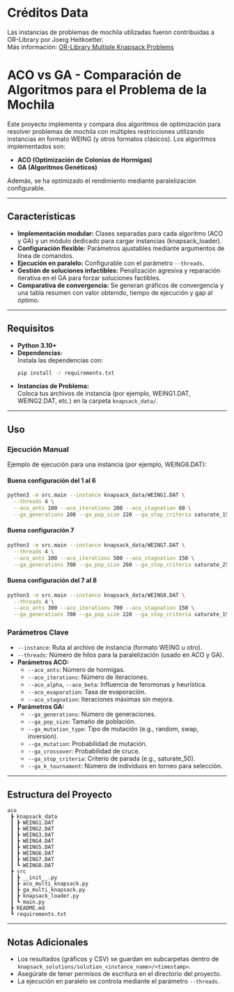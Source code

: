 # Créditos Data  
Las instancias de problemas de mochila utilizadas fueron contribuidas a OR-Library por Joerg Heitkoetter.  
Más información: [OR-Library Multiple Knapsack Problems](https://people.brunel.ac.uk/~mastjjb/jeb/orlib/files/mknap2.txt)

# ACO vs GA - Comparación de Algoritmos para el Problema de la Mochila

Este proyecto implementa y compara dos algoritmos de optimización para resolver problemas de mochila con múltiples restricciones utilizando instancias en formato WEING (y otros formatos clásicos). Los algoritmos implementados son:

- **ACO (Optimización de Colonias de Hormigas)**
- **GA (Algoritmos Genéticos)**

Además, se ha optimizado el rendimiento mediante paralelización configurable.

---

## Características

- **Implementación modular:** Clases separadas para cada algoritmo (ACO y GA) y un módulo dedicado para cargar instancias (knapsack_loader).
- **Configuración flexible:** Parámetros ajustables mediante argumentos de línea de comandos.
- **Ejecución en paralelo:** Configurable con el parámetro `--threads`.
- **Gestión de soluciones infactibles:** Penalización agresiva y reparación iterativa en el GA para forzar soluciones factibles.
- **Comparativa de convergencia:** Se generan gráficos de convergencia y una tabla resumen con valor obtenido, tiempo de ejecución y gap al óptimo.

---

## Requisitos

- **Python 3.10+**
- **Dependencias:**  
  Instala las dependencias con:
  ```sh
  pip install -r requirements.txt
  ```
- **Instancias de Problema:**  
  Coloca tus archivos de instancia (por ejemplo, WEING1.DAT, WEING2.DAT, etc.) en la carpeta `knapsack_data/`.

---

## Uso

### Ejecución Manual

Ejemplo de ejecución para una instancia (por ejemplo, WEING6.DAT):

#### Buena configuración del 1 al 6

```sh
python3 -m src.main --instance knapsack_data/WEING1.DAT \
  --threads 4 \
  --aco_ants 100 --aco_iterations 200 --aco_stagnation 60 \
  --ga_generations 200 --ga_pop_size 220 --ga_stop_criteria saturate_150 --ga_crossover two_points --ga_mutation 0.05 --ga_k_tournament 4
```

#### Buena configuración 7

```sh
python3 -m src.main --instance knapsack_data/WEING7.DAT \
  --threads 4 \
  --aco_ants 100 --aco_iterations 500 --aco_stagnation 150 \
  --ga_generations 700 --ga_pop_size 260 --ga_stop_criteria saturate_250 --ga_crossover two_points --ga_mutation 0.01 --ga_k_tournament 2
```

#### Buena configuración del 7 al 8

```sh
python3 -m src.main --instance knapsack_data/WEING8.DAT \
  --threads 4 \
  --aco_ants 300 --aco_iterations 700 --aco_stagnation 150 \
  --ga_generations 700 --ga_pop_size 220 --ga_stop_criteria saturate_150 --ga_crossover two_points --ga_mutation 0.02 --ga_k_tournament 4
```

### Parámetros Clave

- `--instance`: Ruta al archivo de instancia (formato WEING u otro).
- `--threads`: Número de hilos para la paralelización (usado en ACO y GA).
- **Parámetros ACO:**
  - `--aco_ants`: Número de hormigas.
  - `--aco_iterations`: Número de iteraciones.
  - `--aco_alpha`, `--aco_beta`: Influencia de feromonas y heurística.
  - `--aco_evaporation`: Tasa de evaporación.
  - `--aco_stagnation`: Iteraciones máximas sin mejora.
- **Parámetros GA:**
  - `--ga_generations`: Número de generaciones.
  - `--ga_pop_size`: Tamaño de población.
  - `--ga_mutation_type`: Tipo de mutación (e.g., random, swap, inversion).
  - `--ga_mutation`: Probabilidad de mutación.
  - `--ga_crossover`: Probabilidad de cruce.
  - `--ga_stop_criteria`: Criterio de parada (e.g., saturate_50).
  - `--ga_k_tournament`: Número de individuos en torneo para selección.

---

## Estructura del Proyecto

```
aco
 ┣ knapsack_data
 ┃ ┣ WEING1.DAT
 ┃ ┣ WEING2.DAT
 ┃ ┣ WEING3.DAT
 ┃ ┣ WEING4.DAT
 ┃ ┣ WEING5.DAT
 ┃ ┣ WEING6.DAT
 ┃ ┣ WEING7.DAT
 ┃ ┗ WEING8.DAT
 ┣ src
 ┃ ┣ __init__.py
 ┃ ┣ aco_multi_knapsack.py
 ┃ ┣ ga_multi_knapsack.py
 ┃ ┣ knapsack_loader.py
 ┃ ┗ main.py
 ┣ README.md
 ┗ requirements.txt
```

---

## Notas Adicionales

- Los resultados (gráficos y CSV) se guardan en subcarpetas dentro de `knapsack_solutions/solution_<instance_name>/<timestamp>`.
- Asegúrate de tener permisos de escritura en el directorio del proyecto.
- La ejecución en paralelo se controla mediante el parámetro `--threads`.